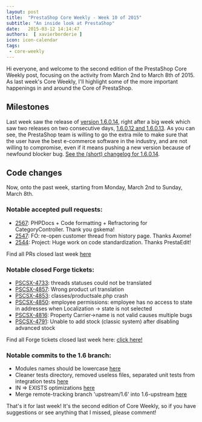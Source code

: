 ```yaml
---
layout: post
title:  "PrestaShop Core Weekly - Week 10 of 2015"
subtitle: "An inside look at PrestaShop"
date:   2015-03-12 14:14:47
authors:  [ xavierborderie ]
icon: icon-calendar
tags:
 - core-weekly
---
```


Hi everyone, and welcome to the second edition of the PrestaShop Core Weekly post, focusing on the activity from March 2nd to March 8th of 2015.
As last week's Core Weekly, I'll highlight some of the more important happenings in and around the Core of PrestaShop.

## Milestones

Last week saw the release of [version 1.6.0.14](https://www.prestashop.com/forums/topic/423651-new-release-prestashop-16014/), right after a big week which saw two releases on two consecutive days, [1.6.0.12 and 1.6.0.13](https://www.prestashop.com/forums/topic/428304-prestashop-core-weekly-week-10/). As you can see, the PrestaShop team is willing to go the extra mile to make sure that the user have the best e-commerce software in the industry, and are not willing to compromise, even if it means pushing a new version because of newfound blocker bug.
[See the (short) changelog for 1.6.0.14](https://www.prestashop.com/en/developers-versions/changelog/1.6.0.14).

## Code changes

Now, onto the past week, starting from Monday, March 2nd to Sunday, March 8th.

### Notable accepted pull requests:

* [2567](https://github.com/PrestaShop/PrestaShop/pull/2567): PHPDocs + Code formatting + Refractoring for CategoryController. Thank you gskema!
* [2547](https://github.com/PrestaShop/PrestaShop/pull/2547): FO: re-open customer thread from history page. Thanks Axome!
* [2544](https://github.com/PrestaShop/PrestaShop/pull/2544): Project: Huge work on code standardization. Thanks PrestaEdit!

Find all PRs closed last week [here](https://github.com/PrestaShop/PrestaShop/pulls?q=is%3Apr+merged%3A%3E2015-03-02+is%3Aclosed)

### Notable closed Forge tickets:

* [PSCSX-4733](http://forge.prestashop.com/browse/PSCSX-4733): threads statuses could not be translated
* [PSCSX-4857](http://forge.prestashop.com/browse/PSCSX-4857): Wrong product url translation
* [PSCSX-4853](http://forge.prestashop.com/browse/PSCSX-4853): classes/productsale.php crash
* [PSCSX-4850](http://forge.prestashop.com/browse/PSCSX-4850): employee permissions: employee has no access to state in addresses when Localization -> state is not selected
* [PSCSX-4816](http://forge.prestashop.com/browse/PSCSX-4816): Property Carrier->name is not valid causes multiple bugs
* [PSCSX-4791](http://forge.prestashop.com/browse/PSCSX-4791): Unable to add stock (classic system) after disabling advanced stock

Find all Forge tickets closed last week here: [click here!](http://forge.prestashop.com/browse/PSCSX-4775?jql=project%20%3D%20PSCSX%20AND%20status%20in%20%28Resolved%2C%20Closed%29%20AND%20resolution%20in%20%28Fixed%2C%20Done%29%20AND%20resolved%20%3E%3D%202015-03-02%20AND%20resolved%20%3C%3D%202015-03-08%20ORDER%20BY%20updated%20DESC)

### Notable commits to the 1.6 branch:

* Modules names should be lowercase [here](https://github.com/PrestaShop/PrestaShop/commit/e501e7fecb8d7f1fe621458665faf544d9fe9108)
* Cleaner tests directory, removed useless files, separated unit tests from integration tests [here](https://github.com/PrestaShop/PrestaShop/commit/c04c8aeec1a779b07dd4fde42366c3085124e79b)
* IN => EXISTS optimizations [here](https://github.com/PrestaShop/PrestaShop/commit/c55f7dfa5303dd485aab8bcb82494667a2591c4e)
* Merge remote-tracking branch 'upstream/1.6' into 1.6-upstream [here](https://github.com/PrestaShop/PrestaShop/commit/de73e84bff780a125038070454c3198c1621670f)

That's it for last week!
It's the second edition of Core Weekly, so if you have suggestions or see anything that I missed, please comment!
